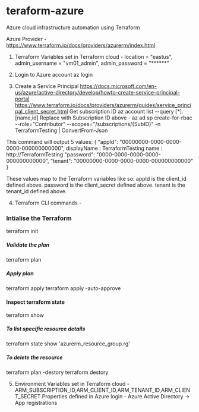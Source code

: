 # teraform-azure
Azure cloud infrastructure automation using Terraform

Azure Provider -
https://www.terraform.io/docs/providers/azurerm/index.html

1) Terraform Variables set in Terraform cloud -
location = "eastus", admin_username = "vm01_admin", admin_password  = "******"

2) Login to Azure account
az login

3) Create a Service Principal
https://docs.microsoft.com/en-us/azure/active-directory/develop/howto-create-service-principal-portal
https://www.terraform.io/docs/providers/azurerm/guides/service_principal_client_secret.html
Get subscription ID
az account list --query [*].[name,id]
Replace with Subscription ID above -
az ad sp create-for-rbac --role="Contributor" --scopes="/subscriptions/{SubID}" -n TerraformTesting | ConvertFrom-Json

This command will output 5 values:
{
  "appId": "00000000-0000-0000-0000-000000000000",
   displayName : TerraformTesting
   name        : http://TerraformTesting
  "password": "0000-0000-0000-0000-000000000000",
  "tenant": "00000000-0000-0000-0000-000000000000"
}

These values map to the Terraform variables like so:
appId is the client_id defined above.
password is the client_secret defined above.
tenant is the tenant_id defined above.

4) Terraform CLI commands -
### Intialise the Terraform ####
terraform init

##### Validate the plan ######
terraform plan

##### Apply plan #####
terraform apply
terraform apply -auto-approve 

#### Inspect terraform state ####
terraform show

##### To list specific resource details ###
terraform state show 'azurerm_resource_group.rg'

##### To delete the resource #####
terraform plan -destory
terraform destory

5) Environment Variables set in Terraform cloud -
ARM_SUBSCRIPTION_ID,ARM_CLIENT_ID,ARM_TENANT_ID,ARM_CLIENT_SECRET
Properties defined in Azure login - Azure Active Directory -> App registrations
